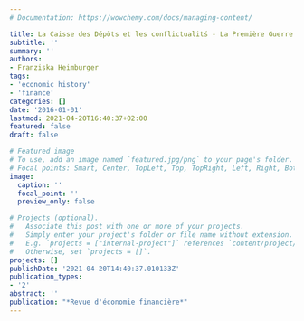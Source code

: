 ```yaml
---
# Documentation: https://wowchemy.com/docs/managing-content/

title: La Caisse des Dépôts et les conflictualitś - La Première Guerre mondiale
subtitle: ''
summary: ''
authors:
- Franziska Heimburger
tags:
- 'economic history'
- 'finance'
categories: []
date: '2016-01-01'
lastmod: 2021-04-20T16:40:37+02:00
featured: false
draft: false

# Featured image
# To use, add an image named `featured.jpg/png` to your page's folder.
# Focal points: Smart, Center, TopLeft, Top, TopRight, Left, Right, BottomLeft, Bottom, BottomRight.
image:
  caption: ''
  focal_point: ''
  preview_only: false

# Projects (optional).
#   Associate this post with one or more of your projects.
#   Simply enter your project's folder or file name without extension.
#   E.g. `projects = ["internal-project"]` references `content/project/deep-learning/index.md`.
#   Otherwise, set `projects = []`.
projects: []
publishDate: '2021-04-20T14:40:37.010133Z'
publication_types:
- '2'
abstract: ''
publication: "*Revue d'économie financière*"
---
```

